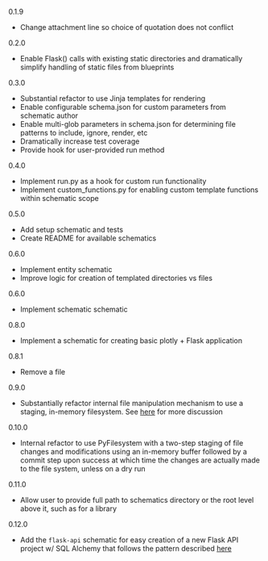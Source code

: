 0.1.9

- Change attachment line so choice of quotation does not conflict

0.2.0

- Enable Flask() calls with existing static directories and dramatically simplify handling of static files from blueprints

0.3.0

- Substantial refactor to use Jinja templates for rendering
- Enable configurable schema.json for custom parameters from schematic author
- Enable multi-glob parameters in schema.json for determining file patterns to include, ignore, render, etc
- Dramatically increase test coverage
- Provide hook for user-provided run method

0.4.0

- Implement run.py as a hook for custom run functionality
- Implement custom_functions.py for enabling custom template functions within schematic scope

0.5.0

- Add setup schematic and tests
- Create README for available schematics

0.6.0

- Implement entity schematic
- Improve logic for creation of templated directories vs files

0.6.0

- Implement schematic schematic

0.8.0

- Implement a schematic for creating basic plotly + Flask application

0.8.1

- Remove a file

0.9.0

- Substantially refactor internal file manipulation mechanism to use a staging, in-memory filesystem. See [here](https://github.com/apryor6/flaskerize/pull/31) for more discussion

0.10.0

- Internal refactor to use PyFilesystem with a two-step staging of file changes and modifications using an in-memory buffer followed by a commit step upon success at which time the changes are actually made to the file system, unless on a dry run

0.11.0

- Allow user to provide full path to schematics directory or the root level above it, such as for a library

0.12.0

- Add the `flask-api` schematic for easy creation of a new Flask API project w/ SQL Alchemy that follows the pattern described [here](http://alanpryorjr.com/2019-05-20-flask-api-example/)
